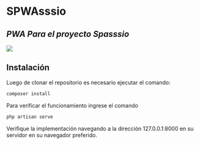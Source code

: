 # SPWAsssio
## _PWA Para el proyecto Spasssio_
![](https://raw.githubusercontent.com/SPASSSIOvp/SPWAsssio/main/public/img/logo.jpg?token=ARRT44WLHWRK3XBTWELIEHTBLTGVG)

## Instalación 
Luego de clonar el repositorio es necesario ejecutar el comando:
```sh
composer install
```

Para verificar el funcionamiento ingrese el comando
```sh
php artisan serve
```

Verifique la implementación navegando a la dirección  127.0.0.1:8000 en su servidor en su navegador preferido.